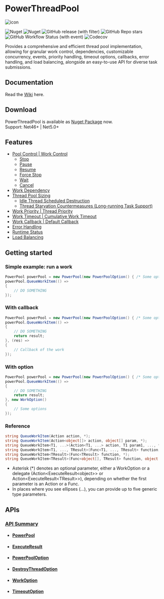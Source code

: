 # PowerThreadPool
![icon](https://github.com/ZjzMisaka/PowerThreadPool/assets/16731853/ee9956be-53b3-404f-aaf6-88c28bd833b3)

![Nuget](https://img.shields.io/nuget/v/PowerThreadPool?style=for-the-badge)
![Nuget](https://img.shields.io/nuget/dt/PowerThreadPool?style=for-the-badge)
![GitHub release (with filter)](https://img.shields.io/github/v/release/ZjzMisaka/PowerThreadPool?style=for-the-badge)
![GitHub Repo stars](https://img.shields.io/github/stars/ZjzMisaka/PowerThreadPool?style=for-the-badge)
![GitHub Workflow Status (with event)](https://img.shields.io/github/actions/workflow/status/ZjzMisaka/PowerThreadPool/test.yml?style=for-the-badge)
![Codecov](https://img.shields.io/codecov/c/github/ZjzMisaka/PowerThreadPool?style=for-the-badge)

Provides a comprehensive and efficient thread pool implementation, allowing for granular work control, dependencies, customizable concurrency, events, priority handling, timeout options, callbacks, error handling, and load balancing, alongside an easy-to-use API for diverse task submissions.  

## Documentation
Read the [Wiki](https://github.com/ZjzMisaka/PowerThreadPool/wiki) here.  

## Download
PowerThreadPool is available as [Nuget Package](https://www.nuget.org/packages/PowerThreadPool/) now.  
Support: Net46+ | Net5.0+  

## Features
- [Pool Control | Work Control](https://github.com/ZjzMisaka/PowerThreadPool/wiki/Work-Control)
    - [Stop](https://github.com/ZjzMisaka/PowerThreadPool/wiki/Work-Control#pause-resume-stop)
    - [Pause](https://github.com/ZjzMisaka/PowerThreadPool/wiki/Work-Control#pause-resume-stop)
    - [Resume](https://github.com/ZjzMisaka/PowerThreadPool/wiki/Work-Control#pause-resume-stop)
    - [Force Stop](https://github.com/ZjzMisaka/PowerThreadPool/wiki/Work-Control#force-stop)
    - [Wait](https://github.com/ZjzMisaka/PowerThreadPool/wiki/Work-Control#wait)
    - [Cancel](https://github.com/ZjzMisaka/PowerThreadPool/wiki/Work-Control#cancel)
- [Work Dependency](https://github.com/ZjzMisaka/PowerThreadPool/wiki/Work-Dependency)
- [Thread Pool Sizing](https://github.com/ZjzMisaka/PowerThreadPool/wiki/Thread-Pool-Sizing)
    - [Idle Thread Scheduled Destruction](https://github.com/ZjzMisaka/PowerThreadPool/wiki/DestroyThreadOption)
    - [Thread Starvation Countermeasures (Long-running Task Support)](https://github.com/ZjzMisaka/PowerThreadPool/wiki/Thread-Pool-Sizing#thread-starvation)
- [Work Priority | Thread Priority](https://github.com/ZjzMisaka/PowerThreadPool/wiki/Priority)
- [Work Timeout | Cumulative Work Timeout](https://github.com/ZjzMisaka/PowerThreadPool/wiki/Timeout)
- [Work Callback | Default Callback](https://github.com/ZjzMisaka/PowerThreadPool/wiki/Callback)
- [Error Handling](https://github.com/ZjzMisaka/PowerThreadPool/wiki/Callback)
- [Runtime Status](https://github.com/ZjzMisaka/PowerThreadPool/wiki/PowerPool#properties)
- [Load Balancing](https://en.wikipedia.org/wiki/Work_stealing)

## Getting started
### Simple example: run a work
```csharp
PowerPool powerPool = new PowerPool(new PowerPoolOption() { /* Some options */ });
powerPool.QueueWorkItem(() => 
{
    // DO SOMETHING
});
```

### With callback
```csharp
PowerPool powerPool = new PowerPool(new PowerPoolOption() { /* Some options */ });
powerPool.QueueWorkItem(() => 
{
    // DO SOMETHING
    return result;
}, (res) => 
{
    // Callback of the work
});
```

### With option
```csharp
PowerPool powerPool = new PowerPool(new PowerPoolOption() { /* Some options */ });
powerPool.QueueWorkItem(() => 
{
    // DO SOMETHING
    return result;
}, new WorkOption()
{
    // Some options
});
```

### Reference
``` csharp
string QueueWorkItem(Action action, *);
string QueueWorkItem(Action<object[]> action, object[] param, *);
string QueueWorkItem<T1, ...>(Action<T1, ...> action, T1 param1, ..., *);
string QueueWorkItem<T1, ..., TResult>(Func<T1, ..., TResult> function, T1 param1, ..., *);
string QueueWorkItem<TResult>(Func<TResult> function, *);
string QueueWorkItem<TResult>(Func<object[], TResult> function, object[] param, *);
```
- Asterisk (*) denotes an optional parameter, either a WorkOption or a delegate (Action\<ExecuteResult\<object\>\> or Action\<ExecuteResult\<TResult\>\>), depending on whether the first parameter is an Action or a Func. 
- In places where you see ellipses (...), you can provide up to five generic type parameters. 

## APIs
### [API Summary](https://github.com/ZjzMisaka/PowerThreadPool/wiki/API-Summary)  
- #### [PowerPool](https://github.com/ZjzMisaka/PowerThreadPool/wiki/PowerPool)  
- #### [ExecuteResult](https://github.com/ZjzMisaka/PowerThreadPool/wiki/ExecuteResult)  
- #### [PowerPoolOption](https://github.com/ZjzMisaka/PowerThreadPool/wiki/PowerPoolOption)  
- #### [DestroyThreadOption](https://github.com/ZjzMisaka/PowerThreadPool/wiki/DestroyThreadOption)  
- #### [WorkOption](https://github.com/ZjzMisaka/PowerThreadPool/wiki/WorkOption)  
- #### [TimeoutOption](https://github.com/ZjzMisaka/PowerThreadPool/wiki/TimeoutOption)  
